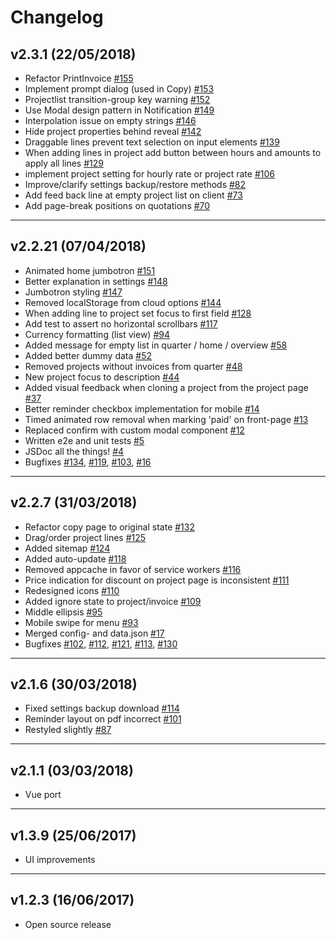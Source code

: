 # Changelog

## v2.3.1 (22/05/2018)
- Refactor PrintInvoice [#155](https://github.com/Sjeiti/project-invoice/issues/155)
- Implement prompt dialog (used in Copy) [#153](https://github.com/Sjeiti/project-invoice/issues/153)
- Projectlist transition-group key warning [#152](https://github.com/Sjeiti/project-invoice/issues/152)
- Use Modal design pattern in Notification [#149](https://github.com/Sjeiti/project-invoice/issues/149)
- Interpolation issue on empty strings [#146](https://github.com/Sjeiti/project-invoice/issues/146)
- Hide project properties behind reveal [#142](https://github.com/Sjeiti/project-invoice/issues/142)
- Draggable lines prevent text selection on input elements [#139](https://github.com/Sjeiti/project-invoice/issues/139)
- When adding lines in project add button between hours and amounts to apply all lines [#129](https://github.com/Sjeiti/project-invoice/issues/129)
- implement project setting for hourly rate or project rate [#106](https://github.com/Sjeiti/project-invoice/issues/106)
- Improve/clarify settings backup/restore methods [#82](https://github.com/Sjeiti/project-invoice/issues/82)
- Add feed back line at empty project list on client [#73](https://github.com/Sjeiti/project-invoice/issues/73)
- Add page-break positions on quotations  [#70](https://github.com/Sjeiti/project-invoice/issues/70)

---

## v2.2.21 (07/04/2018)
- Animated home jumbotron [#151](https://github.com/Sjeiti/project-invoice/issues/151)
- Better explanation in settings [#148](https://github.com/Sjeiti/project-invoice/issues/148)
- Jumbotron styling [#147](https://github.com/Sjeiti/project-invoice/issues/147)
- Removed localStorage from cloud options [#144](https://github.com/Sjeiti/project-invoice/issues/144)
- When adding line to project set focus to first field [#128](https://github.com/Sjeiti/project-invoice/issues/128)
- Add test to assert no horizontal scrollbars [#117](https://github.com/Sjeiti/project-invoice/issues/117)
- Currency formatting (list view) [#94](https://github.com/Sjeiti/project-invoice/issues/94)
- Added message for empty list in quarter / home / overview [#58](https://github.com/Sjeiti/project-invoice/issues/58)
- Added better dummy data [#52](https://github.com/Sjeiti/project-invoice/issues/52)
- Removed projects without invoices from quarter [#48](https://github.com/Sjeiti/project-invoice/issues/48)
- New project focus to description [#44](https://github.com/Sjeiti/project-invoice/issues/44)
- Added visual feedback when cloning a project from the project page [#37](https://github.com/Sjeiti/project-invoice/issues/37)
- Better reminder checkbox implementation for mobile [#14](https://github.com/Sjeiti/project-invoice/issues/14)
- Timed animated row removal when marking 'paid' on front-page [#13](https://github.com/Sjeiti/project-invoice/issues/13)
- Replaced confirm with custom modal component [#12](https://github.com/Sjeiti/project-invoice/issues/12)
- Written e2e and unit tests [#5](https://github.com/Sjeiti/project-invoice/issues/5)
- JSDoc all the things! [#4](https://github.com/Sjeiti/project-invoice/issues/4)
- Bugfixes [#134](https://github.com/Sjeiti/project-invoice/issues/134), [#119](https://github.com/Sjeiti/project-invoice/issues/119), [#103](https://github.com/Sjeiti/project-invoice/issues/103), [#16](https://github.com/Sjeiti/project-invoice/issues/16)

---

## v2.2.7 (31/03/2018)
- Refactor copy page to original state [#132](https://github.com/Sjeiti/project-invoice/issues/132)
- Drag/order project lines [#125](https://github.com/Sjeiti/project-invoice/issues/125)
- Added sitemap [#124](https://github.com/Sjeiti/project-invoice/issues/124)
- Added auto-update [#118](https://github.com/Sjeiti/project-invoice/issues/118)
- Removed appcache in favor of service workers [#116](https://github.com/Sjeiti/project-invoice/issues/116)
- Price indication for discount on project page is inconsistent [#111](https://github.com/Sjeiti/project-invoice/issues/111)
- Redesigned icons [#110](https://github.com/Sjeiti/project-invoice/issues/110)
- Added ignore state to project/invoice [#109](https://github.com/Sjeiti/project-invoice/issues/109)
- Middle ellipsis [#95](https://github.com/Sjeiti/project-invoice/issues/95)
- Mobile swipe for menu [#93](https://github.com/Sjeiti/project-invoice/issues/93)
- Merged config- and data.json [#17](https://github.com/Sjeiti/project-invoice/issues/17)
- Bugfixes [#102](https://github.com/Sjeiti/project-invoice/issues/102), [#112](https://github.com/Sjeiti/project-invoice/issues/112), [#121](https://github.com/Sjeiti/project-invoice/issues/121), [#113](https://github.com/Sjeiti/project-invoice/issues/113), [#130](https://github.com/Sjeiti/project-invoice/issues/130)

---

## v2.1.6 (30/03/2018)
- Fixed settings backup download [#114](https://github.com/Sjeiti/project-invoice/issues/114)
- Reminder layout on pdf incorrect [#101](https://github.com/Sjeiti/project-invoice/issues/101)
- Restyled slightly [#87](https://github.com/Sjeiti/project-invoice/issues/87)

---

## v2.1.1 (03/03/2018)
 - Vue port

---

## v1.3.9 (25/06/2017)
 - UI improvements

---

## v1.2.3 (16/06/2017)
 - Open source release
